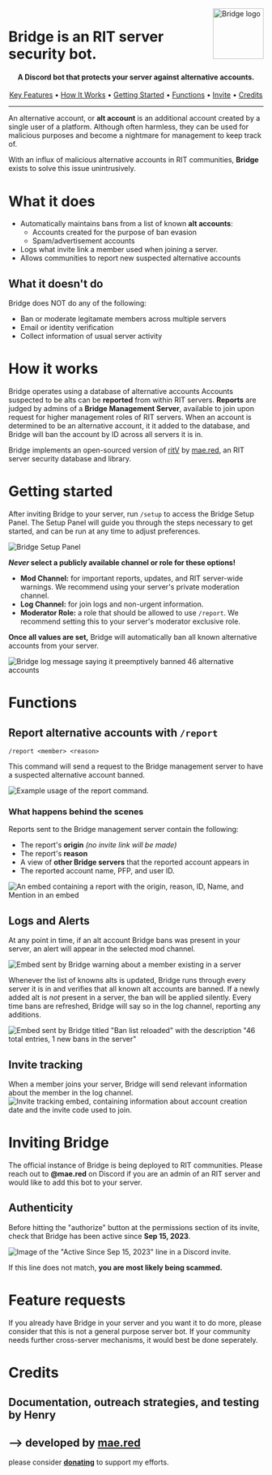 
<img src="https://cdn.discordapp.com/attachments/1107483500384358510/1183677789166125076/logo-transparent.png" alt="Bridge logo" title="Bridge" align="right" height="100vh" />

# __Bridge__ is an RIT server security bot.
<h4 align="center">A Discord bot that protects your server against alternative accounts.</h4>
<p align="center">
  <a href="#what-it-does">Key Features</a> •
  <a href="#how-it-works">How It Works</a> •
  <a href="#getting-started">Getting Started</a> •
  <a href="#functions">Functions</a> •
  <a href="##authenticity">Invite</a> •
  <a href="#credits">Credits</a>
</p>

---


An alternative account, or **alt account** is an additional account created by a single user of a platform. Although often harmless, they can be used for malicious purposes and become a nightmare for management to keep track of. 

With an influx of malicious alternative accounts in RIT communities, **Bridge** exists to solve this issue unintrusively.

# What it does
- Automatically maintains bans from a list of known **alt accounts**:
  - Accounts created for the purpose of ban evasion
  - Spam/advertisement accounts
- Logs what invite link a member used when joining a server.
- Allows communities to report new suspected alternative accounts
## What it __doesn't__ do
Bridge does NOT do any of the following:
- Ban or moderate legitamate members across multiple servers
- Email or identity verification
- Collect information of usual server activity

# How it works
Bridge operates using a database of alternative accounts Accounts suspected to be alts can be **reported** from within RIT servers. **Reports** are judged by admins of a **Bridge Management Server**, available to join upon request for higher management roles of RIT servers. When an account is determined to be an alternative account, it it added to the database, and Bridge will ban the account by ID across all servers it is in.

Bridge implements an open-sourced version of [ritV](https://github.com/mae-su/ritV/) by [mae.red](https://mae.red), an RIT server security database and library.

# Getting started
After inviting Bridge to your server, run `/setup` to access the Bridge Setup Panel. The Setup Panel will guide you through the steps necessary to get started, and can be run at any time to adjust preferences.

![Bridge Setup Panel](https://cdn.discordapp.com/attachments/1107483500384358510/1183138527463084072/image.png)

***Never* select a publicly available channel or role for these options!**
- **Mod Channel:** for important reports, updates, and RIT server-wide warnings. We recommend using your server's private moderation channel.
- **Log Channel:** for join logs and non-urgent information.
- **Moderator Role:** a role that should be allowed to use `/report`. We recommend setting this to your server's moderator exclusive role.

**Once all values are set,** Bridge will automatically ban all known alternative accounts from your server.

![Bridge log message saying it preemptively banned 46 alternative accounts](https://cdn.discordapp.com/attachments/1107483500384358510/1181467148477005874/image.png)
# Functions
## Report alternative accounts with `/report`

`/report <member> <reason>`

This command will send a request to the Bridge management server to have a suspected alternative account banned.

![Example usage of the report command.](https://cdn.discordapp.com/attachments/1107483500384358510/1183139475145105519/image.png)

### What happens behind the scenes
Reports sent to the Bridge management server contain the following:
- The report's **origin** *(no invite link will be made)*
- The report's **reason**
- A view of **other Bridge servers** that the reported account appears in
- The reported account name, PFP, and user ID.

![An embed containing a report with the origin, reason, ID, Name, and Mention in an embed](https://cdn.discordapp.com/attachments/1107483500384358510/1181737219971616798/image.png)

## Logs and Alerts
At any point in time, if an alt account Bridge bans was present in your server, an alert will appear in the selected mod channel.

![Embed sent by Bridge warning about a member existing in a server](https://cdn.discordapp.com/attachments/1107483500384358510/1181496658031280179/image.png)

Whenever the list of knowns alts is updated, Bridge runs through every server it is in and verifies that all known alt accounts are banned. 
If a newly added alt is *not* present in a server, the ban will be applied silently. Every time bans are refreshed, Bridge will say so in the log channel, reporting any additions.

![Embed sent by Bridge titled "Ban list reloaded" with the description "46 total entries, 1 new bans in the server"](https://cdn.discordapp.com/attachments/1107483500384358510/1181491748652990535/image.png)

## Invite tracking
When a member joins your server, Bridge will send relevant information about the member in the log channel.
![Invite tracking embed, containing information about account creation date and the invite code used to join.](https://cdn.discordapp.com/attachments/1107483500384358510/1181502520061853776/image.png)

# Inviting Bridge
The official instance of Bridge is being deployed to RIT communities. Please reach out to **@mae.red** on Discord if you are an admin of an RIT server and would like to add this bot to your server.

## Authenticity
Before hitting the "authorize" button at the permissions section of its invite, check that Bridge has been active since **Sep 15, 2023**.

![Image of the "Active Since Sep 15, 2023" line in a Discord invite.](https://cdn.discordapp.com/attachments/1107483500384358510/1183665548249268224/image.png)

If this line does not match, **you are most likely being scammed.**
# Feature requests
If you already have Bridge in your server and you want it to do more, please consider that this is not a general purpose server bot. If your community needs further cross-server mechanisms, it would best be done seperately. 
# Credits
## Documentation, outreach strategies, and testing by Henry
## ⟶ developed by [**mae.red**](https://mae.red) 
please consider **[donating](https://www.buymeacoffee.com/maedotred)** to support my efforts.